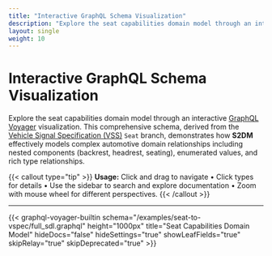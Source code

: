 ```yaml
---
title: "Interactive GraphQL Schema Visualization"
description: "Explore the seat capabilities domain model through an interactive GraphQL Voyager visualization"
layout: single
weight: 10
---
```


# Interactive GraphQL Schema Visualization

Explore the seat capabilities domain model through an interactive [GraphQL Voyager](https://github.com/graphql-kit/graphql-voyager) visualization. This comprehensive schema, derived from the [Vehicle Signal Specification (VSS)](https://covesa.github.io/vehicle_signal_specification/) `Seat` branch, demonstrates how **S2DM** effectively models complex automotive domain relationships including nested components (backrest, headrest, seating), enumerated values, and rich type relationships.

{{< callout type="tip" >}}
**Usage:** Click and drag to navigate • Click types for details • Use the sidebar to search and explore documentation • Zoom with mouse wheel for different perspectives.
{{< /callout >}}

---

{{< graphql-voyager-builtin schema="/examples/seat-to-vspec/full_sdl.graphql" height="1000px" title="Seat Capabilities Domain Model" hideDocs="false" hideSettings="true" showLeafFields="true" skipRelay="true" skipDeprecated="true" >}}

